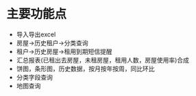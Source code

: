 # 主要功能点

* 导入导出excel
* 房屋->历史租户->分类查询
* 租户->历史房屋->租用到期短信提醒
* 汇总报表(已租出去房屋，未租房屋，租用人数，房屋使用率)合成
* 饼图，条形图，历史数据，按月按年按周，同比环比
* 分类字段查询
* 地图查询


